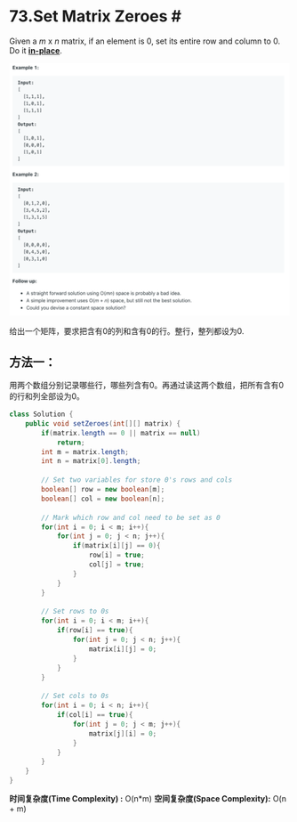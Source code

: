 # 73.Set Matrix Zeroes \#

Given a _m_ x _n_ matrix, if an element is 0, set its entire row and column to 0. Do it [**in-place**](https://en.wikipedia.org/wiki/In-place_algorithm).

![](.gitbook/assets/image%20%2869%29.png)

给出一个矩阵，要求把含有0的列和含有0的行。整行，整列都设为0.

## 方法一：

用两个数组分别记录哪些行，哪些列含有0。再通过读这两个数组，把所有含有0的行和列全部设为0。

```java
class Solution {
    public void setZeroes(int[][] matrix) {
        if(matrix.length == 0 || matrix == null)
            return;
        int m = matrix.length;
        int n = matrix[0].length;
        
        // Set two variables for store 0's rows and cols
        boolean[] row = new boolean[m];
        boolean[] col = new boolean[n];
        
        // Mark which row and col need to be set as 0
        for(int i = 0; i < m; i++){
            for(int j = 0; j < n; j++){
                if(matrix[i][j] == 0){
                    row[i] = true;
                    col[j] = true;
                }
            }
        }
        
        // Set rows to 0s
        for(int i = 0; i < m; i++){
            if(row[i] == true){
                for(int j = 0; j < n; j++){
                    matrix[i][j] = 0;
                }
            }
        }
        
        // Set cols to 0s
        for(int i = 0; i < n; i++){
            if(col[i] == true){
                for(int j = 0; j < m; j++){
                    matrix[j][i] = 0;
                }
            }
        }
    }
}
```

**时间复杂度\(Time Complexity\) :** O\(n\*m\)          **空间复杂度\(Space Complexity\):** O\(n + m\)

